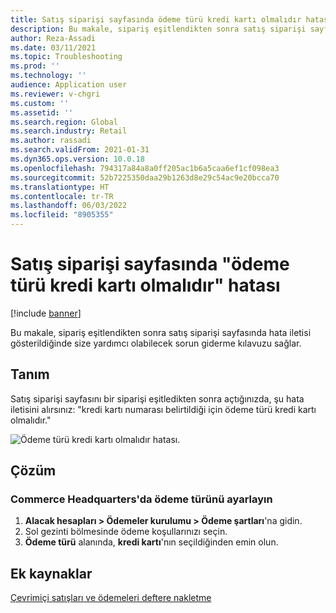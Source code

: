 ```yaml
---
title: Satış siparişi sayfasında ödeme türü kredi kartı olmalıdır hatası
description: Bu makale, sipariş eşitlendikten sonra satış siparişi sayfasında hata iletisi gösterildiğinde size yardımcı olabilecek sorun giderme kılavuzu sağlar.
author: Reza-Assadi
ms.date: 03/11/2021
ms.topic: Troubleshooting
ms.prod: ''
ms.technology: ''
audience: Application user
ms.reviewer: v-chgri
ms.custom: ''
ms.assetid: ''
ms.search.region: Global
ms.search.industry: Retail
ms.author: rassadi
ms.search.validFrom: 2021-01-31
ms.dyn365.ops.version: 10.0.18
ms.openlocfilehash: 794317a84a8a0ff205ac1b6a5caa6ef1cf098ea3
ms.sourcegitcommit: 52b7225350daa29b1263d8e29c54ac9e20bcca70
ms.translationtype: HT
ms.contentlocale: tr-TR
ms.lasthandoff: 06/03/2022
ms.locfileid: "8905355"
---
```

# <a name="payment-type-must-be-credit-card-error-on-the-sales-order-page"></a>Satış siparişi sayfasında "ödeme türü kredi kartı olmalıdır" hatası

[!include [banner](../../includes/banner.md)]

Bu makale, sipariş eşitlendikten sonra satış siparişi sayfasında hata iletisi gösterildiğinde size yardımcı olabilecek sorun giderme kılavuzu sağlar.

## <a name="description"></a>Tanım

Satış siparişi sayfasını bir siparişi eşitledikten sonra açtığınızda, şu hata iletisini alırsınız: "kredi kartı numarası belirtildiği için ödeme türü kredi kartı olmalıdır."

![Ödeme türü kredi kartı olmalıdır hatası.](media/payment-type-must-be-credit-card.jpg)

## <a name="resolution"></a>Çözüm

### <a name="set-the-payment-type-in-commerce-headquarters"></a>Commerce Headquarters'da ödeme türünü ayarlayın

1. **Alacak hesapları \> Ödemeler kurulumu \> Ödeme şartları**'na gidin.
1. Sol gezinti bölmesinde ödeme koşullarınızı seçin.
1. **Ödeme türü** alanında, **kredi kartı**'nın seçildiğinden emin olun.

## <a name="additional-resources"></a>Ek kaynaklar

[Çevrimiçi satışları ve ödemeleri deftere nakletme](../tasks/posting-online-sales-payments.md)
